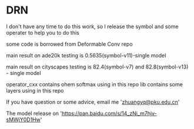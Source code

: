 # DRN

I don't have any time to do this work, so I release the symbol and some operater to help you to do this

some code is borrowed from Deformable Conv repo 

main result on ade20k testing is 0.5635(symbol-v11)-single model 

main result on cityscapes testing is 82.4(symbol-v7) and 82.8(symbol-v13) - single model

operator_cxx contains ohem softmax using in this repo
lib contains some layers using in this repo

If you have question or some advice, email me 'zhuangyq@pku.edu.cn'

The model release on 'https://pan.baidu.com/s/14_zNi_m7hjv-sMWjY0D1Hw'

